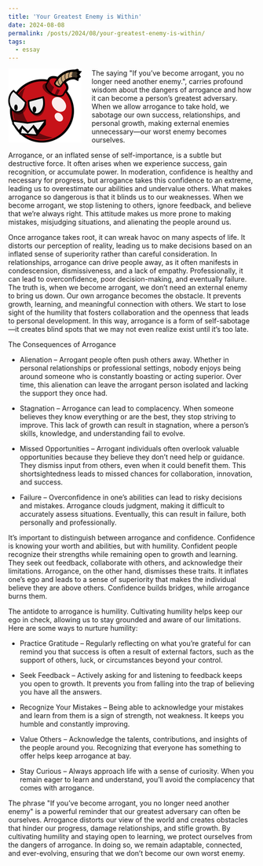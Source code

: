 ```yaml
---
title: 'Your Greatest Enemy is Within'
date: 2024-08-08
permalink: /posts/2024/08/your-greatest-enemy-is-within/
tags:
  - essay
---
```


<img width="150" alt="four leaf clover" src="/images/posts/your-greatest-enemy-is-within.png" style="float: left; margin-right: 20px;" /> The saying "If you’ve become arrogant, you no longer need another enemy.", carries profound wisdom about the dangers of arrogance and how it can become a person’s greatest adversary. When we allow arrogance to take hold, we sabotage our own success, relationships, and personal growth, making external enemies unnecessary—our worst enemy becomes ourselves.

Arrogance, or an inflated sense of self-importance, is a subtle but destructive force. It often arises when we experience success, gain recognition, or accumulate power. In moderation, confidence is healthy and necessary for progress, but arrogance takes this confidence to an extreme, leading us to overestimate our abilities and undervalue others. What makes arrogance so dangerous is that it blinds us to our weaknesses. When we become arrogant, we stop listening to others, ignore feedback, and believe that we’re always right. This attitude makes us more prone to making mistakes, misjudging situations, and alienating the people around us.

Once arrogance takes root, it can wreak havoc on many aspects of life. It distorts our perception of reality, leading us to make decisions based on an inflated sense of superiority rather than careful consideration. In relationships, arrogance can drive people away, as it often manifests in condescension, dismissiveness, and a lack of empathy. Professionally, it can lead to overconfidence, poor decision-making, and eventually failure. The truth is, when we become arrogant, we don’t need an external enemy to bring us down. Our own arrogance becomes the obstacle. It prevents growth, learning, and meaningful connection with others. We start to lose sight of the humility that fosters collaboration and the openness that leads to personal development. In this way, arrogance is a form of self-sabotage—it creates blind spots that we may not even realize exist until it’s too late.

The Consequences of Arrogance

* Alienation – Arrogant people often push others away. Whether in personal relationships or professional settings, nobody enjoys being around someone who is constantly boasting or acting superior. Over time, this alienation can leave the arrogant person isolated and lacking the support they once had.

* Stagnation – Arrogance can lead to complacency. When someone believes they know everything or are the best, they stop striving to improve. This lack of growth can result in stagnation, where a person’s skills, knowledge, and understanding fail to evolve.

* Missed Opportunities – Arrogant individuals often overlook valuable opportunities because they believe they don’t need help or guidance. They dismiss input from others, even when it could benefit them. This shortsightedness leads to missed chances for collaboration, innovation, and success.

* Failure – Overconfidence in one’s abilities can lead to risky decisions and mistakes. Arrogance clouds judgment, making it difficult to accurately assess situations. Eventually, this can result in failure, both personally and professionally.

It’s important to distinguish between arrogance and confidence. Confidence is knowing your worth and abilities, but with humility. Confident people recognize their strengths while remaining open to growth and learning. They seek out feedback, collaborate with others, and acknowledge their limitations. Arrogance, on the other hand, dismisses these traits. It inflates one’s ego and leads to a sense of superiority that makes the individual believe they are above others. Confidence builds bridges, while arrogance burns them.

The antidote to arrogance is humility. Cultivating humility helps keep our ego in check, allowing us to stay grounded and aware of our limitations. Here are some ways to nurture humility:

* Practice Gratitude – Regularly reflecting on what you’re grateful for can remind you that success is often a result of external factors, such as the support of others, luck, or circumstances beyond your control.

* Seek Feedback – Actively asking for and listening to feedback keeps you open to growth. It prevents you from falling into the trap of believing you have all the answers.

* Recognize Your Mistakes – Being able to acknowledge your mistakes and learn from them is a sign of strength, not weakness. It keeps you humble and constantly improving.

* Value Others – Acknowledge the talents, contributions, and insights of the people around you. Recognizing that everyone has something to offer helps keep arrogance at bay.

* Stay Curious – Always approach life with a sense of curiosity. When you remain eager to learn and understand, you’ll avoid the complacency that comes with arrogance.

The phrase "If you’ve become arrogant, you no longer need another enemy" is a powerful reminder that our greatest adversary can often be ourselves. Arrogance distorts our view of the world and creates obstacles that hinder our progress, damage relationships, and stifle growth. By cultivating humility and staying open to learning, we protect ourselves from the dangers of arrogance. In doing so, we remain adaptable, connected, and ever-evolving, ensuring that we don’t become our own worst enemy.
